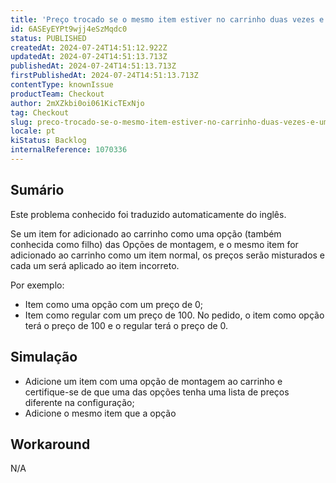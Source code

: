 ```yaml
---
title: 'Preço trocado se o mesmo item estiver no carrinho duas vezes e um deles for de Opções de montagem'
id: 6ASEyEYPt9wjj4eSzMqdc0
status: PUBLISHED
createdAt: 2024-07-24T14:51:12.922Z
updatedAt: 2024-07-24T14:51:13.713Z
publishedAt: 2024-07-24T14:51:13.713Z
firstPublishedAt: 2024-07-24T14:51:13.713Z
contentType: knownIssue
productTeam: Checkout
author: 2mXZkbi0oi061KicTExNjo
tag: Checkout
slug: preco-trocado-se-o-mesmo-item-estiver-no-carrinho-duas-vezes-e-um-deles-for-de-opcoes-de-montagem
locale: pt
kiStatus: Backlog
internalReference: 1070336
---
```


## Sumário

<div class="alert alert-info">
  <p>Este problema conhecido foi traduzido automaticamente do inglês.</p>
</div>


Se um item for adicionado ao carrinho como uma opção (também conhecida como filho) das Opções de montagem, e o mesmo item for adicionado ao carrinho como um item normal, os preços serão misturados e cada um será aplicado ao item incorreto.

Por exemplo:

- Item como uma opção com um preço de 0;
- Item como regular com um preço de 100.
No pedido, o item como opção terá o preço de 100 e o regular terá o preço de 0.

## Simulação



- Adicione um item com uma opção de montagem ao carrinho e certifique-se de que uma das opções tenha uma lista de preços diferente na configuração;
- Adicione o mesmo item que a opção

## Workaround


N/A



